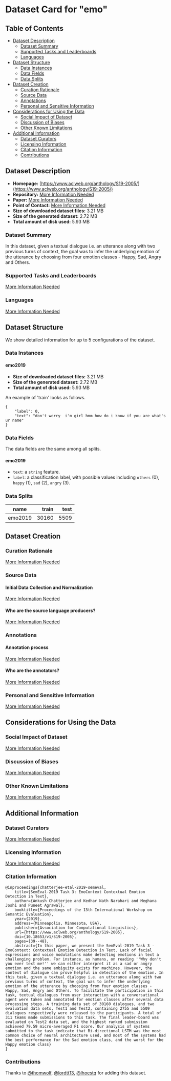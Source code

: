 ---
---

# Dataset Card for "emo"

## Table of Contents
- [Dataset Description](#dataset-description)
  - [Dataset Summary](#dataset-summary)
  - [Supported Tasks and Leaderboards](#supported-tasks-and-leaderboards)
  - [Languages](#languages)
- [Dataset Structure](#dataset-structure)
  - [Data Instances](#data-instances)
  - [Data Fields](#data-fields)
  - [Data Splits](#data-splits)
- [Dataset Creation](#dataset-creation)
  - [Curation Rationale](#curation-rationale)
  - [Source Data](#source-data)
  - [Annotations](#annotations)
  - [Personal and Sensitive Information](#personal-and-sensitive-information)
- [Considerations for Using the Data](#considerations-for-using-the-data)
  - [Social Impact of Dataset](#social-impact-of-dataset)
  - [Discussion of Biases](#discussion-of-biases)
  - [Other Known Limitations](#other-known-limitations)
- [Additional Information](#additional-information)
  - [Dataset Curators](#dataset-curators)
  - [Licensing Information](#licensing-information)
  - [Citation Information](#citation-information)
  - [Contributions](#contributions)

## Dataset Description

- **Homepage:** [https://www.aclweb.org/anthology/S19-2005/](https://www.aclweb.org/anthology/S19-2005/)
- **Repository:** [More Information Needed](https://github.com/huggingface/datasets/blob/master/CONTRIBUTING.md#how-to-contribute-to-the-dataset-cards)
- **Paper:** [More Information Needed](https://github.com/huggingface/datasets/blob/master/CONTRIBUTING.md#how-to-contribute-to-the-dataset-cards)
- **Point of Contact:** [More Information Needed](https://github.com/huggingface/datasets/blob/master/CONTRIBUTING.md#how-to-contribute-to-the-dataset-cards)
- **Size of downloaded dataset files:** 3.21 MB
- **Size of the generated dataset:** 2.72 MB
- **Total amount of disk used:** 5.93 MB

### Dataset Summary

In this dataset, given a textual dialogue i.e. an utterance along with two previous turns of context, the goal was to infer the underlying emotion of the utterance by choosing from four emotion classes - Happy, Sad, Angry and Others.

### Supported Tasks and Leaderboards

[More Information Needed](https://github.com/huggingface/datasets/blob/master/CONTRIBUTING.md#how-to-contribute-to-the-dataset-cards)

### Languages

[More Information Needed](https://github.com/huggingface/datasets/blob/master/CONTRIBUTING.md#how-to-contribute-to-the-dataset-cards)

## Dataset Structure

We show detailed information for up to 5 configurations of the dataset.

### Data Instances

#### emo2019

- **Size of downloaded dataset files:** 3.21 MB
- **Size of the generated dataset:** 2.72 MB
- **Total amount of disk used:** 5.93 MB

An example of 'train' looks as follows.
```
{
    "label": 0,
    "text": "don't worry  i'm girl hmm how do i know if you are what's ur name"
}
```

### Data Fields

The data fields are the same among all splits.

#### emo2019
- `text`: a `string` feature.
- `label`: a classification label, with possible values including `others` (0), `happy` (1), `sad` (2), `angry` (3).

### Data Splits

| name  |train|test|
|-------|----:|---:|
|emo2019|30160|5509|

## Dataset Creation

### Curation Rationale

[More Information Needed](https://github.com/huggingface/datasets/blob/master/CONTRIBUTING.md#how-to-contribute-to-the-dataset-cards)

### Source Data

#### Initial Data Collection and Normalization

[More Information Needed](https://github.com/huggingface/datasets/blob/master/CONTRIBUTING.md#how-to-contribute-to-the-dataset-cards)

#### Who are the source language producers?

[More Information Needed](https://github.com/huggingface/datasets/blob/master/CONTRIBUTING.md#how-to-contribute-to-the-dataset-cards)

### Annotations

#### Annotation process

[More Information Needed](https://github.com/huggingface/datasets/blob/master/CONTRIBUTING.md#how-to-contribute-to-the-dataset-cards)

#### Who are the annotators?

[More Information Needed](https://github.com/huggingface/datasets/blob/master/CONTRIBUTING.md#how-to-contribute-to-the-dataset-cards)

### Personal and Sensitive Information

[More Information Needed](https://github.com/huggingface/datasets/blob/master/CONTRIBUTING.md#how-to-contribute-to-the-dataset-cards)

## Considerations for Using the Data

### Social Impact of Dataset

[More Information Needed](https://github.com/huggingface/datasets/blob/master/CONTRIBUTING.md#how-to-contribute-to-the-dataset-cards)

### Discussion of Biases

[More Information Needed](https://github.com/huggingface/datasets/blob/master/CONTRIBUTING.md#how-to-contribute-to-the-dataset-cards)

### Other Known Limitations

[More Information Needed](https://github.com/huggingface/datasets/blob/master/CONTRIBUTING.md#how-to-contribute-to-the-dataset-cards)

## Additional Information

### Dataset Curators

[More Information Needed](https://github.com/huggingface/datasets/blob/master/CONTRIBUTING.md#how-to-contribute-to-the-dataset-cards)

### Licensing Information

[More Information Needed](https://github.com/huggingface/datasets/blob/master/CONTRIBUTING.md#how-to-contribute-to-the-dataset-cards)

### Citation Information

```
@inproceedings{chatterjee-etal-2019-semeval,
    title={SemEval-2019 Task 3: EmoContext Contextual Emotion Detection in Text},
    author={Ankush Chatterjee and Kedhar Nath Narahari and Meghana Joshi and Puneet Agrawal},
    booktitle={Proceedings of the 13th International Workshop on Semantic Evaluation},
    year={2019},
    address={Minneapolis, Minnesota, USA},
    publisher={Association for Computational Linguistics},
    url={https://www.aclweb.org/anthology/S19-2005},
    doi={10.18653/v1/S19-2005},
    pages={39--48},
    abstract={In this paper, we present the SemEval-2019 Task 3 - EmoContext: Contextual Emotion Detection in Text. Lack of facial expressions and voice modulations make detecting emotions in text a challenging problem. For instance, as humans, on reading ''Why don't you ever text me!'' we can either interpret it as a sad or angry emotion and the same ambiguity exists for machines. However, the context of dialogue can prove helpful in detection of the emotion. In this task, given a textual dialogue i.e. an utterance along with two previous turns of context, the goal was to infer the underlying emotion of the utterance by choosing from four emotion classes - Happy, Sad, Angry and Others. To facilitate the participation in this task, textual dialogues from user interaction with a conversational agent were taken and annotated for emotion classes after several data processing steps. A training data set of 30160 dialogues, and two evaluation data sets, Test1 and Test2, containing 2755 and 5509 dialogues respectively were released to the participants. A total of 311 teams made submissions to this task. The final leader-board was evaluated on Test2 data set, and the highest ranked submission achieved 79.59 micro-averaged F1 score. Our analysis of systems submitted to the task indicate that Bi-directional LSTM was the most common choice of neural architecture used, and most of the systems had the best performance for the Sad emotion class, and the worst for the Happy emotion class}
}

```


### Contributions

Thanks to [@thomwolf](https://github.com/thomwolf), [@lordtt13](https://github.com/lordtt13), [@lhoestq](https://github.com/lhoestq) for adding this dataset.